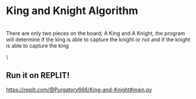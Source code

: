 # King and Knight Algorithm
\
There are only two pieces on the board; A King and A Knight, the program will determine if the king is able to capture the knight or not and if the knight is
able to capture the king

\ 
## Run it on REPLIT!
https://replit.com/@Purgatory666/King-and-Knight#main.py

